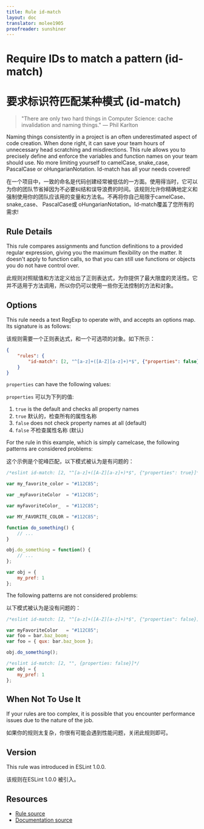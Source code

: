 ```yaml
---
title: Rule id-match
layout: doc
translator: molee1905
proofreader: sunshiner
---
```

<!-- Note: No pull requests accepted for this file. See README.md in the root directory for details. -->

# Require IDs to match a pattern (id-match)

# 要求标识符匹配某种模式 (id-match)

> "There are only two hard things in Computer Science: cache invalidation and naming things." — Phil Karlton

Naming things consistently in a project is an often underestimated aspect of code creation.
When done right, it can save your team hours of unnecessary head scratching and misdirections.
This rule allows you to precisely define and enforce the variables and function names on your team should use.
No more limiting yourself to camelCase, snake_case, PascalCase or oHungarianNotation. Id-match has all your needs covered!

在一个项目中，一致的命名是代码创建经常被低估的一方面。使用得当时，它可以为你的团队节省掉因为不必要纠结和误导浪费的时间。该规则允许你精确地定义和强制使用你的团队应该用的变量和方法名。不再将你自己局限于camelCase、 snake_case、 PascalCase或 oHungarianNotation。Id-match覆盖了您所有的需求!


## Rule Details

This rule compares assignments and function definitions to a provided regular expression, giving you the maximum flexibility on the matter.
It doesn't apply to function calls, so that you can still use functions or objects you do not have control over.

此规则对照赋值和方法定义给出了正则表达式，为你提供了最大限度的灵活性。它并不适用于方法调用，所以你仍可以使用一些你无法控制的方法和对象。

## Options

This rule needs a text RegExp to operate with, and accepts an options map. Its signature is as follows:

该规则需要一个正则表达式，和一个可选项的对象。如下所示：

```json
{
    "rules": {
        "id-match": [2, "^[a-z]+([A-Z][a-z]+)*$", {"properties": false}]
    }
}
```

`properties` can have the following values:

`properties` 可以为下列的值:

1. `true` is the default and checks all property names
1. `true` 默认的，检查所有的属性名称
2. `false` does not check property names at all (default)
2. `false` 不检查属性名称 (默认)

For the rule in this example, which is simply camelcase, the following patterns are considered problems:

这个示例是个驼峰匹配，以下模式被认为是有问题的：

```js
/*eslint id-match: [2, "^[a-z]+([A-Z][a-z]+)*$", {"properties": true}]*/

var my_favorite_color = "#112C85";

var _myFavoriteColor  = "#112C85";

var myFavoriteColor_  = "#112C85";

var MY_FAVORITE_COLOR = "#112C85";

function do_something() {
    // ...
}

obj.do_something = function() {
    // ...
};

var obj = {
    my_pref: 1
};
```

The following patterns are not considered problems:

以下模式被认为是没有问题的：

```js
/*eslint id-match: [2, "^[a-z]+([A-Z][a-z]+)*$", {"properties": false}]*/

var myFavoriteColor   = "#112C85";
var foo = bar.baz_boom;
var foo = { qux: bar.baz_boom };

obj.do_something();

/*eslint id-match: [2, "", {properties: false}]*/
var obj = {
    my_pref: 1
};
```

## When Not To Use It

If your rules are too complex, it is possible that you encounter performance issues due to the nature of the job.

如果你的规则太复杂，你很有可能会遇到性能问题，关闭此规则即可。

## Version

This rule was introduced in ESLint 1.0.0.

该规则在ESLint 1.0.0 被引入。

## Resources

* [Rule source](https://github.com/eslint/eslint/tree/master/lib/rules/id-match.js)
* [Documentation source](https://github.com/eslint/eslint/tree/master/docs/rules/id-match.md)
